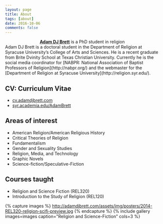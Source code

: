 ```yaml
---
layout: page
title: About
tags: [about]
date: 2016-10-06
comments: false
---
```

    
<center><a href="http://adamdjbrett.com"><b>Adam DJ Brett</b></a> is a PhD student in religion</center>
Adam DJ Brett is a doctoral student in the Department of Religion at Syracuse University’s College of Arts and Sciences. 
He is a recent graduate from Brite Dvinity School at Texas Christian University. 
Currently he is the social media coordinator for [NABPR: National Association of Baptist Professors of Religion](http://nabpr.org/) and the webmaster for the [Department of Religion at Syracuse University](http://religion.syr.edu/). 

## CV: Curriculum Vitae
* [cv.adamdjbrett.com](http://cv.adamdjbrett.com/)
* [syr.academia.edu/AdamBrett](https://syr.academia.edu/AdamBrett/)

## Areas of interest
* American Religion/American Religious History
* Critical Theories of Religion
* Fundamentalism
* Gender and Sexuality Studies
* Religion, Media, and Technology
* Graphic Novels
* Science-fiction/Speculative-Fiction

## Courses taught
* Religion and Science Fiction (REL320)
* Introduction to the Study of Religion (REL120)


{% capture images %}
http://adamdjbrett.com/assets/img/posters/2014-REL320-religion-scifi-preview.jpg
{% endcapture %}
{% include gallery images=images caption="Religion and Science-Fiction" cols=3 %}


